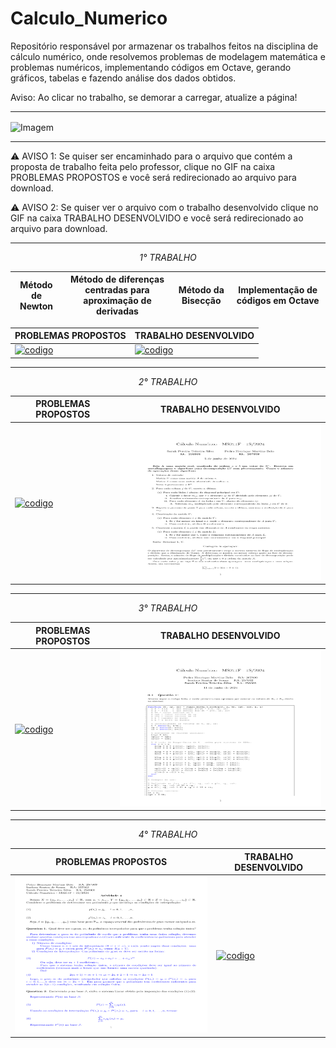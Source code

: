 # Calculo_Numerico
 Repositório responsável por armazenar os trabalhos feitos na disciplina de cálculo numérico, onde resolvemos problemas de modelagem matemática e problemas numéricos, implementando códigos em Octave, gerando gráficos, tabelas e fazendo análise dos dados obtidos. 
 
Aviso: Ao clicar no trabalho, se demorar a carregar, atualize a página!

---

<img align="center" src="https://github.com/user-attachments/assets/1f4573c4-ccd4-4079-8ecf-bd9b07ecdcc5" alt="Imagem" width="1000" height="200">

---

 ⚠️ AVISO 1: Se quiser ser encaminhado para o arquivo que contém a proposta de trabalho feita pelo professor, clique no GIF na caixa PROBLEMAS PROPOSTOS e você será redirecionado ao arquivo para download.&nbsp;
  
 ⚠️ AVISO 2: Se quiser ver o arquivo com o trabalho desenvolvido clique no GIF na caixa TRABALHO DESENVOLVIDO e você será redirecionado ao arquivo para download.

---

<div align="center">
 
 <i>1° TRABALHO</i> 

|Método de Newton |Método de diferenças centradas para aproximação de derivadas | Método da Bisecção | Implementação de códigos em Octave|
|-------------------|------------------------------------------------------------|--------------------|-----------------------------------|

| PROBLEMAS PROPOSTOS|TRABALHO DESENVOLVIDO|
|---------------------------------------------|--------------------------------------------------|
|<a href=""><img src="" alt = "codigo" width="400" height="250" max-width = 100%></a>|<a href="https://github.com/pedrohenrique3dk/Calculo_Numerico/blob/main/Trabalho%201.pdf"><img src="" alt = "codigo" width="400" height="250" max-width=100%></a>|

---

 <i>2° TRABALHO</i> 

| PROBLEMAS PROPOSTOS|TRABALHO DESENVOLVIDO|
|---------------------------------------------|--------------------------------------------------|
|<a href="https://github.com/pedrohenrique3dk/Calculo_Numerico/blob/main/Problemas%20Propostos%20-%20Atividade%20%202.pdf"><img src="" alt = "codigo" width="400" height="250" max-width = 100%></a>|<a href=""><img src="https://github.com/pedrohenrique3dk/Calculo_Numerico/blob/main/Trabalho%202.pdf" alt = "codigo" width="400" height="250" max-width=100%></a>|

---

 <i>3° TRABALHO</i> 

| PROBLEMAS PROPOSTOS|TRABALHO DESENVOLVIDO|
|---------------------------------------------|--------------------------------------------------|
|<a href="https://github.com/pedrohenrique3dk/Calculo_Numerico/blob/main/Trabalho%203.pdf"><img src="" alt = "codigo" width="400" height="250" max-width = 100%></a>|<a href=""><img src="https://github.com/pedrohenrique3dk/Calculo_Numerico/blob/main/Trabalho%203.pdf" alt = "codigo" width="400" height="250" max-width=100%></a>|

---

 <i>4° TRABALHO</i> 

| PROBLEMAS PROPOSTOS|TRABALHO DESENVOLVIDO|
|---------------------------------------------|--------------------------------------------------|
|<a href="https://github.com/pedrohenrique3dk/Calculo_Numerico/blob/main/Problemas%20Propostos%20-%20Atividade%204.pdf"><img src="https://github.com/pedrohenrique3dk/Calculo_Numerico/blob/main/Trabalho%204.pdf" alt = "codigo" width="400" height="250" max-width = 100%></a>|<a href=""><img src="" alt = "codigo" width="400" height="250" max-width=100%></a>|



</div>








